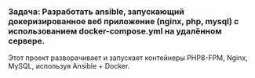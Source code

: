 ### Задача: Разработать ansible, запускающий докеризированное веб приложение (nginx, php, mysql) с использованием docker-compose.yml на удалённом сервере.

Этот проект разворачивает и запускает контейнеры PHP8-FPM, Nginx, MySQL, используя Ansible + Docker.
